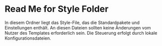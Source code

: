 # Read Me for Style Folder
In diesem Ordner liegt das Style-File, das die Standardpakete und Einstellungen enthält. An diesen Dateien sollten keine Änderungen vom Nutzer des Templates erforderlich sein. Die Steuerung erfolgt durch lokale Konfigurationsdateien.
